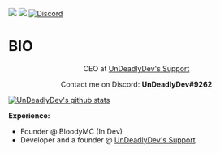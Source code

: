 ![](https://hit.yhype.me/github/profile?user_id=87789394)
![](https://komarev.com/ghpvc/?username=undeadlydev&color=ff69b4)
[![Discord](https://img.shields.io/discord/489135856284729384.svg?label=Discord&logo=discord&logoColor=fff)](https://discord.gg/gBvk9dDHxh)

# BIO
<p align="center">CEO at <a href="https://dsc.gg/UnDeadlyDev">UnDeadlyDev's Support</a>

<p align="center">Contact me on Discord: <b>UnDeadlyDev#9262</b></p>

<a href="https://github.com/UnDeadlyDev">
  <img align="center" src="https://github-readme-stats.anuraghazra1.vercel.app/api?username=undeadlydev&show_icons=true&include_all_commits=false&theme=synthwave&count_private=true" alt="UnDeadlyDev's github stats" />
</a>

<p><strong>Experience:</strong></p>
<ul>
  <li>Founder @ <a href="https://foro.bloodymc.net"></a>BloodyMC (In Dev) </li>
  <li>Developer and a founder @ <a href="https://dsc.gg/UnDeadlyDev">UnDeadlyDev's Support</a></li>
</ul>
